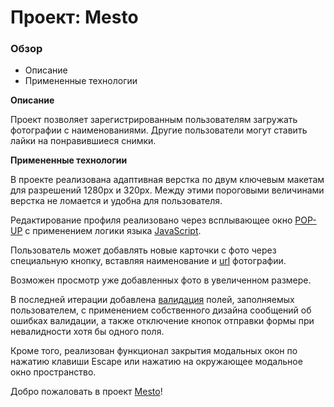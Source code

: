 # Проект: Mesto

### Обзор

* Описание
* Примененные технологии

**Описание**

Проект позволяет зарегистрированным пользователям загружать фотографии с наименованиями. Другие пользователи могут ставить лайки на понравившиеся снимки.

**Примененные технологии**

В проекте реализована адаптивная верстка по двум ключевым макетам для разрешений 1280px и 320px. Между этими пороговыми величинами верстка не ломается и удобна для пользователя.

Редактирование профиля реализовано через всплывающее окно [POP-UP](https://ru.wikipedia.org/wiki/%D0%92%D1%81%D0%BF%D0%BB%D1%8B%D0%B2%D0%B0%D1%8E%D1%89%D0%B5%D0%B5_%D0%BE%D0%BA%D0%BD%D0%BE) с применением логики языка [JavaScript](https://ru.wikipedia.org/wiki/JavaScript).

Пользователь может добавлять новые карточки с фото через специальную кнопку, вставляя наименование и [url](https://ru.wikipedia.org/wiki/URL) фотографии.

Возможен просмотр уже добавленных фото в увеличенном размере.

В последней итерации добавлена [валидация](https://developer.mozilla.org/ru/docs/Learn/Forms/Form_validation) полей, заполняемых пользователем, с применением собственного дизайна сообщений об ошибках валидации, а также отключение кнопок отправки формы при невалидности хотя бы одного поля.

Кроме того, реализован функционал закрытия модальных окон по нажатию клавиши Escape или нажатию на окружающее модальное окно пространство.

Добро пожаловать в проект [Mesto](https://otec-s.github.io/mesto/)!
